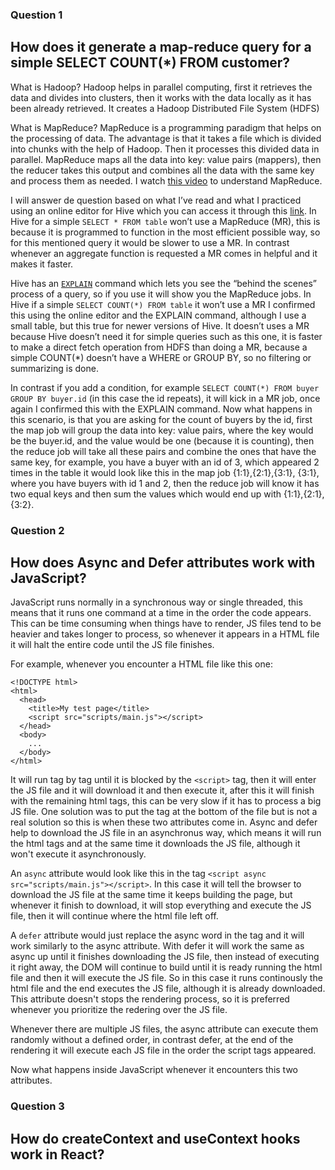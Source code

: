 ### Question 1
## How does it generate a map-reduce query for a simple SELECT COUNT(*) FROM customer?

What is Hadoop?
Hadoop helps in parallel computing, first it retrieves the data and divides into clusters, then it works with the data locally as it has been already retrieved. 
It creates a Hadoop Distributed File System (HDFS)

What is MapReduce?
MapReduce is a programming paradigm that helps on the processing of data. The advantage is that it takes a file which is divided into chunks with the help of Hadoop. 
Then it processes this divided data in parallel. MapReduce maps all the data into key: value pairs (mappers), then the reducer takes this output and combines 
all the data with the same key and process them as needed. I watch [this video](https://www.youtube.com/watch?v=KzMXU9A3v4I) to understand MapReduce.

I will answer de question based on what I’ve read and what I practiced using an online editor for Hive which you can access it through this [link](https://demo.gethue.com/hue/editor?editor=58536). 
In Hive for a simple `SELECT * FROM table` won’t use a MapReduce (MR), this is because it is programmed to function in the most efficient possible way, 
so for this mentioned query it would be slower to use a MR. In contrast whenever an aggregate function is requested a MR comes in helpful and it makes it faster. 

Hive has an [`EXPLAIN`](https://cwiki.apache.org/confluence/display/Hive/LanguageManual+Explain) command which lets you see the “behind the scenes” process of a query, so if you use it will show you the MapReduce jobs. In Hive if a simple 
`SELECT COUNT(*) FROM table`  it won’t use a MR I confirmed this using the online editor and the EXPLAIN command, although I use a small table, but this true for newer 
versions of Hive. It doesn’t uses a MR because Hive doesn’t need it for simple queries such as this one, it is faster to make a direct fetch operation from HDFS than doing a MR, 
because a simple COUNT(*) doesn’t have a WHERE or GROUP BY, so no filtering or summarizing is done.

In contrast if you add a condition, for example `SELECT COUNT(*) FROM buyer GROUP BY buyer.id` (in this case the id repeats), it will kick in a MR job, 
once again I confirmed this with the EXPLAIN command. Now what happens in this scenario, is that you are asking for the count of buyers by the id, first the map job will 
group the data into key: value pairs, where the key would be the buyer.id, and the value would be one (because it is counting), then the reduce job will take all these pairs and 
combine the ones that have the same key, for example, you have a buyer with an id of 3, which appeared 
2 times in the table it would look like this in the map job {1:1},{2:1},{3:1}, {3:1}, where you have buyers with id 1 and 2, 
then the reduce job will know it has two equal keys and then sum the values which would end up with {1:1},{2:1},{3:2}.

### Question 2
## How does Async and Defer attributes work with JavaScript?
JavaScript runs normally in a synchronous way or single threaded, this means that it runs one command at a time in the order the code appears. 
This can be time consuming when things have to render, JS files tend to be heavier and takes longer to process, so whenever it appears in a HTML file it 
will halt the entire code until the JS file finishes.

For example, whenever you encounter a HTML file like this one:
```
<!DOCTYPE html>
<html>
  <head>
    <title>My test page</title>
    <script src="scripts/main.js"></script>
  </head>
  <body>
    ...
  </body>
</html>
```
It will run tag by tag until it is blocked by the `<script>` tag, then it will enter the JS file and it will download it and then execute it, after this it will finish with the 
remaining html tags, this can be very slow if it has to process a big JS file. One solution was to put the tag at the bottom of the file but is not a real solution
so this is when these two attributes come in. Async and defer help to download the JS file in an 
asynchronus way, which means it will run the html tags and at the same time it downloads the JS file, although it won't execute it asynchronously.

An `async` attribute would look like this in the tag `<script async src="scripts/main.js"></script>`. In this case it will tell the browser to download the JS file at the same 
time it keeps building the page, but whenever it finish to download, it will stop everything and execute the JS file, then it will continue where the html file left off.

A `defer` attribute would just replace the async word in the tag and it will work similarly to the async attribute. With defer it will work the same as async up until 
it finishes downloading the JS file, then instead of executing it right away, the DOM will continue to build until it is ready running the html file and then 
it will execute the JS file. So in this case it runs continously the html file and the end executes the JS file, although it is already downloaded. 
This attribute doesn't stops the rendering process, so it is preferred whenever you prioritize the redering over the JS file. 

Whenever there are multiple JS files, the async attribute can execute them randomly without a defined order, in contrast defer, at the end of the rendering it will execute
each JS file in the order the script tags appeared.

Now what happens inside JavaScript whenever it encounters this two attributes.

### Question 3
## How do createContext and useContext hooks work in React?
